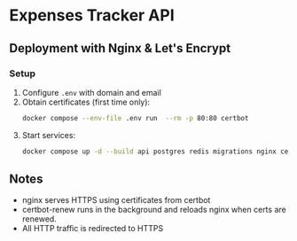 # Expenses Tracker API

## Deployment with Nginx & Let's Encrypt

### Setup

1. Configure `.env` with domain and email
2. Obtain certificates (first time only):
   ```bash
   docker compose --env-file .env run  --rm -p 80:80 certbot
   ```
3. Start services:
    ```bash
    docker compose up -d --build api postgres redis migrations nginx certbot-renew
    ```

## Notes

- nginx serves HTTPS using certificates from certbot
- certbot-renew runs in the background and reloads nginx when certs are renewed.
- All HTTP traffic is redirected to HTTPS